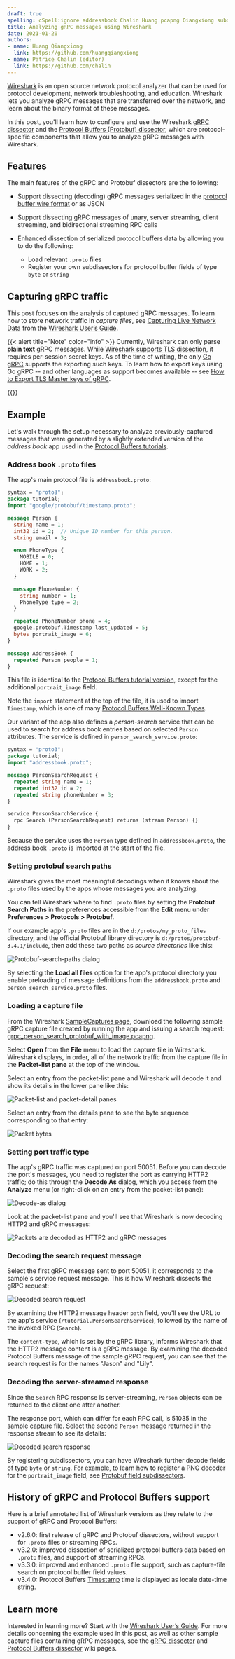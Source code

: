 ```yaml
---
draft: true
spelling: cSpell:ignore addressbook Chalin Huang pcapng Qiangxiong subdissectors tcpdump Wireshark
title: Analyzing gRPC messages using Wireshark
date: 2021-01-20
authors:
- name: Huang Qiangxiong
  link: https://github.com/huangqiangxiong
- name: Patrice Chalin (editor)
  link: https://github.com/chalin
---
```


[Wireshark](https://www.wireshark.org) is an open source network protocol
analyzer that can be used for protocol development, network troubleshooting, and
education. Wireshark lets you analyze gRPC messages that are transferred over
the network, and learn about the binary format of these messages.

In this post, you'll learn how to configure and use the Wireshark [gRPC
dissector][] and the [Protocol Buffers (Protobuf) dissector][pbd], which are
protocol-specific components that allow you to analyze gRPC messages with
Wireshark.

## Features

The main features of the gRPC and Protobuf dissectors are the following:

- Support dissecting (decoding) gRPC messages serialized in the
  [protocol buffer wire format][] or as JSON

- Support dissecting gRPC messages of unary, server streaming, client streaming,
  and bidirectional streaming RPC calls

- Enhanced dissection of serialized protocol buffers data by allowing
  you to do the following:
  - Load relevant `.proto` files
  - Register your own subdissectors for protocol buffer fields of type `byte` or
    `string`

## Capturing gRPC traffic

This post focuses on the analysis of captured gRPC messages. To learn how to
store network traffic in _capture files_, see [Capturing Live Network Data][]
from the [Wireshark User’s Guide][].

{{< alert title="Note" color="info" >}}
  Currently, Wireshark can only parse **plain text** gRPC messages. While
  [Wireshark supports TLS dissection][], it requires per-session secret keys. As
  of the time of writing, the only [Go gRPC][] supports the exporting such keys.
  To learn how to export keys using Go gRPC -- and other languages as support
  becomes available -- see [How to Export TLS Master keys of gRPC][].


  [Go gRPC]: /docs/languages/go
  [How to Export TLS Master keys of gRPC]: https://gitlab.com/wireshark/wireshark/-/wikis/How-to-Export-TLS-Master-keys-of-gRPC
  [languages]: /docs/languages
  [Wireshark supports TLS dissection]: https://gitlab.com/wireshark/wireshark/-/wikis/tls
{{</alert>}}

## Example

Let's walk through the setup necessary to analyze previously-captured messages
that were generated by a slightly extended version of the _address book_ app
used in the [Protocol Buffers tutorials][].

### Address book `.proto` files

The app's main protocol file is `addressbook.proto`:

```protobuf
syntax = "proto3";
package tutorial;
import "google/protobuf/timestamp.proto";

message Person {
  string name = 1;
  int32 id = 2;  // Unique ID number for this person.
  string email = 3;

  enum PhoneType {
    MOBILE = 0;
    HOME = 1;
    WORK = 2;
  }

  message PhoneNumber {
    string number = 1;
    PhoneType type = 2;
  }

  repeated PhoneNumber phone = 4;
  google.protobuf.Timestamp last_updated = 5;
  bytes portrait_image = 6;
}

message AddressBook {
  repeated Person people = 1;
}
```

This file is identical to the [Protocol Buffers tutorial version][pb-ab.proto],
except for the additional `portrait_image` field.

Note the `import` statement at the top of the file, it is used to import
`Timestamp`, which is one of many [Protocol Buffers Well-Known Types][].

Our variant of the app also defines a _person-search_ service that can be used
to search for address book entries based on selected `Person` attributes. The
service is defined in `person_search_service.proto`:

```protobuf
syntax = "proto3";
package tutorial;
import "addressbook.proto";

message PersonSearchRequest {
  repeated string name = 1;
  repeated int32 id = 2;
  repeated string phoneNumber = 3;
}

service PersonSearchService {
  rpc Search (PersonSearchRequest) returns (stream Person) {}
}
```

Because the service uses the `Person` type defined in `addressbook.proto`,
the address book `.proto` is imported at the start of the file.

### Setting protobuf search paths

Wireshark gives the most meaningful decodings when it knows about the `.proto`
files used by the apps whose messages you are analyzing.

You can tell Wireshark where to find `.proto` files by setting the **Protobuf
Search Paths** in the preferences accessible from the **Edit** menu under
**Preferences \> Protocols \> Protobuf**.

If our example app's `.proto` files are in the `d:/protos/my_proto_files` directory,
and the official Protobuf library directory is
`d:/protos/protobuf-3.4.1/include`, then add these two paths as _source
directories_ like this:

![Protobuf-search-paths dialog](/img/wireshark_protobuf_search_paths.png)

By selecting the **Load all files** option for the app's protocol directory you
enable preloading of message definitions from the `addressbook.proto` and
`person_search_service.proto` files.

### Loading a capture file

From the Wireshark [SampleCaptures page][], download the following sample gRPC
capture file created by running the app and issuing a search request:
[grpc_person_search_protobuf_with_image.pcapng][].

Select **Open** from the **File** menu to load the capture file in Wireshark.
Wireshark displays, in order, all of the network traffic from the capture file
in the **Packet-list pane** at the top of the window.

Select an entry from the packet-list pane and Wireshark will decode it and show
its details in the lower pane like this:

![Packet-list and packet-detail panes](/img/wireshark_after_file_load.png)

Select an entry from the details pane to see the byte sequence corresponding to
that entry:

![Packet bytes](/img/wireshark_packet_bytes.png)

### Setting port traffic type

The app's gRPC traffic was captured on port 50051. Before you can decode the
port's messages, you need to register the port as carrying HTTP2 traffic; do
this through the **Decode As** dialog, which you access from the **Analyze**
menu (or right-click on an entry from the packet-list pane):

![Decode-as dialog](/img/wireshark_decode_as_dialog.png)

Look at the packet-list pane and you'll see that Wireshark is now decoding HTTP2
and gRPC messages:

![Packets are decoded as HTTP2 and gRPC messages](/img/wireshark_http2_grpc.png)


### Decoding the search request message

Select the first gRPC message sent to port 50051, it corresponds to the sample's
service request message. This is how Wireshark dissects the gRPC request:

![Decoded search request](/img/wireshark_grpc_protobuf_search_request.png)

By examining the HTTP2 message header `path` field, you'll see the URL to the
app's service (`/tutorial.PersonSearchService`), followed by the name of the
invoked RPC (`Search`).

The `content-type`, which is set by the gRPC library, informs Wireshark that the
HTTP2 message content is a gRPC message. By examining the decoded Protocol
Buffers message of the sample gRPC request, you can see that the search request
is for the names "Jason" and "Lily".

### Decoding the server-streamed response

Since the `Search` RPC response is server-streaming, `Person` objects can be
returned to the client one after another.

The response port, which can differ for each RPC call, is 51035 in the sample
capture file. Select the second `Person` message returned in the response stream
to see its details:

![Decoded search response](/img/wireshark_grpc_protobuf_search_response.png)

By registering subdissectors, you can have Wireshark further decode fields of
type `byte` or `string`. For example, to learn how to register a PNG decoder for
the `portrait_image` field, see [Protobuf field subdissectors][].

## History of gRPC and Protocol Buffers support

Here is a brief annotated list of Wireshark versions as they relate to the
support of gRPC and Protocol Buffers:

- v2.6.0: first release of gRPC and Protobuf dissectors, without
  support for `.proto` files or streaming RPCs.
- v3.2.0: improved dissection of serialized protocol buffers data based on
  `.proto` files, and support of streaming RPCs.
- v3.3.0: improved and enhanced `.proto` file support, such as capture-file
  search on protocol buffer field values.
- v3.4.0: Protocol Buffers [Timestamp][] time is displayed as locale date-time
  string.

## Learn more

Interested in learning more? Start with the [Wireshark User’s Guide][]. For more
details concerning the example used in this post, as well as other sample
capture files containing gRPC messages, see the [gRPC dissector][] and [Protocol
Buffers dissector][pbd] wiki pages.

[Capturing Live Network Data]: https://www.wireshark.org/docs/wsug_html_chunked/ChapterCapture.html
[gRPC dissector]: https://gitlab.com/wireshark/wireshark/-/wikis/gRPC
[grpc_person_search_protobuf_with_image.pcapng]: https://gitlab.com/wireshark/wireshark/-/wikis/uploads/f6fcdceb0248669c0b057bd15d45ab6f/grpc_person_search_protobuf_with_image.pcapng
[pb-ab.proto]: https://github.com/protocolbuffers/protobuf/blob/master/examples/addressbook.proto
[protocol buffer wire format]: https://developers.google.com/protocol-buffers/docs/encoding
[pbd]: https://gitlab.com/wireshark/wireshark/-/wikis/Protobuf
[Protocol Buffers tutorials]: https://developers.google.com/protocol-buffers/docs/tutorials
[Protocol Buffers Well-Known Types]: https://developers.google.com/protocol-buffers/docs/reference/google.protobuf
[Protobuf field subdissectors]: https://gitlab.com/wireshark/wireshark/-/wikis/Protobuf#protobuf-field-subdissectors
[SampleCaptures page]: https://gitlab.com/wireshark/wireshark/-/wikis/SampleCaptures
[Timestamp]: https://developers.google.com/protocol-buffers/docs/reference/google.protobuf#google.protobuf.Timestamp
[Wireshark User’s Guide]: https://www.wireshark.org/docs/wsug_html_chunked/
